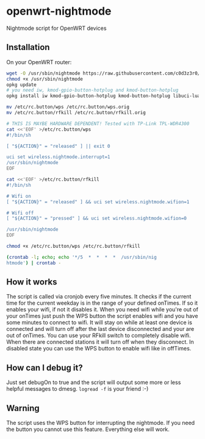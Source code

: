 # openwrt-nightmode

Nightmode script for OpenWRT devices

## Installation
On your OpenWRT router:

~~~bash
wget -O /usr/sbin/nightmode https://raw.githubusercontent.com/c0d3z3r0/openwrt-nightmode/master/nightmode.lua
chmod +x /usr/sbin/nightmode
opkg update
# you need iw, kmod-gpio-button-hotplug and kmod-button-hotplug
opkg install iw kmod-gpio-button-hotplug kmod-button-hotplug libuci-lua

mv /etc/rc.button/wps /etc/rc.button/wps.orig
mv /etc/rc.button/rfkill /etc/rc.button/rfkill.orig

# THIS IS MAYBE HARDWARE DEPENDENT! Tested with TP-Link TPL-WDR4300
cat <<'EOF' >/etc/rc.button/wps
#!/bin/sh

[ "${ACTION}" = "released" ] || exit 0

uci set wireless.nightmode.interrupt=1
/usr/sbin/nightmode
EOF

cat <<'EOF' >/etc/rc.button/rfkill
#!/bin/sh

# Wifi on
[ "${ACTION}" = "released" ] && uci set wireless.nightmode.wifion=1

# Wifi off
[ "${ACTION}" = "pressed" ] && uci set wireless.nightmode.wifion=0

/usr/sbin/nightmode
EOF

chmod +x /etc/rc.button/wps /etc/rc.button/rfkill

(crontab -l; echo; echo '*/5  *  *  *  *  /usr/sbin/nig
htmode') | crontab -
~~~

## How it works
The script is called via cronjob every five minutes. It checks if the current time for the current weekday is in the range of your defined onTimes. If so it enables your wifi, if not it disables it. When you need wifi while you're out of your onTimes just push the WPS button the script enables wifi and you have some minutes to connect to wifi. It will stay on while at least one device is connected and will turn off after the last device disconnected and your are out of onTimes. You can use your RFkill switch to completely disable wifi. When there are connected stations it will turn off when they disconnect. In disabled state you can use the WPS button to enable wifi like in offTimes.

## How can I debug it?
Just set debugOn to true and the script will output some more or less helpful messages to dmesg.
`logread -f` is your friend :-)

## Warning
The script uses the WPS button for interrupting the nightmode. If you need the button you cannot use this feature. Everything else will work.
